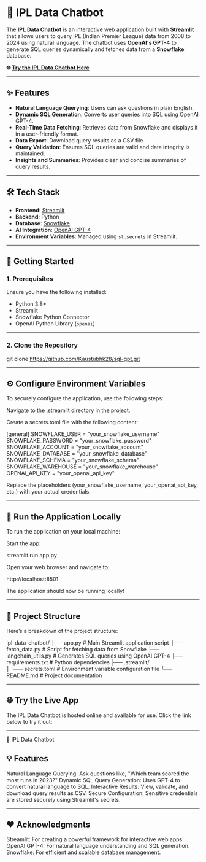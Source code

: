 # 🏏 IPL Data Chatbot

The **IPL Data Chatbot** is an interactive web application built with **Streamlit** that allows users to query IPL (Indian Premier League) data from 2008 to 2024 using natural language. The chatbot uses **OpenAI's GPT-4** to generate SQL queries dynamically and fetches data from a **Snowflake** database.

**🌐 [Try the IPL Data Chatbot Here](https://iplchatbot.streamlit.app/)**

---
## ✨ Features

- **Natural Language Querying**: Users can ask questions in plain English.
- **Dynamic SQL Generation**: Converts user queries into SQL using OpenAI GPT-4.
- **Real-Time Data Fetching**: Retrieves data from Snowflake and displays it in a user-friendly format.
- **Data Export**: Download query results as a CSV file.
- **Query Validation**: Ensures SQL queries are valid and data integrity is maintained.
- **Insights and Summaries**: Provides clear and concise summaries of query results.

---

## 🛠️ Tech Stack

- **Frontend**: [Streamlit](https://streamlit.io/)
- **Backend**: Python
- **Database**: [Snowflake](https://www.snowflake.com/)
- **AI Integration**: [OpenAI GPT-4](https://openai.com/)
- **Environment Variables**: Managed using `st.secrets` in Streamlit.

---

## 🚀 Getting Started

### 1. Prerequisites

Ensure you have the following installed:

- Python 3.8+
- Streamlit
- Snowflake Python Connector
- OpenAI Python Library (`openai`)
  
---
### 2. Clone the Repository

git clone https://github.com/Kaustubhk28/sql-gpt.git

---

## ⚙️ Configure Environment Variables
To securely configure the application, use the following steps:

Navigate to the .streamlit directory in the project.

Create a secrets.toml file with the following content:

[general]
SNOWFLAKE_USER = "your_snowflake_username"
SNOWFLAKE_PASSWORD = "your_snowflake_password"
SNOWFLAKE_ACCOUNT = "your_snowflake_account"
SNOWFLAKE_DATABASE = "your_snowflake_database"
SNOWFLAKE_SCHEMA = "your_snowflake_schema"
SNOWFLAKE_WAREHOUSE = "your_snowflake_warehouse"
OPENAI_API_KEY = "your_openai_api_key"

Replace the placeholders (your_snowflake_username, your_openai_api_key, etc.) with your actual credentials.

---

## 🚀 Run the Application Locally
To run the application on your local machine:

Start the app:

streamlit run app.py

Open your web browser and navigate to:

http://localhost:8501

The application should now be running locally!

---

## 📁 Project Structure
Here’s a breakdown of the project structure:

ipl-data-chatbot/
├── app.py                # Main Streamlit application script
├── fetch_data.py         # Script for fetching data from Snowflake
├── langchain_utils.py    # Generates SQL queries using OpenAI GPT-4
├── requirements.txt      # Python dependencies
├── .streamlit/           
│   └── secrets.toml      # Environment variable configuration file
└── README.md             # Project documentation

---

## 🌐 Try the Live App
The IPL Data Chatbot is hosted online and available for use. Click the link below to try it out:

---

🔗 IPL Data Chatbot

## 💡 Features
Natural Language Querying: Ask questions like, "Which team scored the most runs in 2023?"
Dynamic SQL Query Generation: Uses GPT-4 to convert natural language to SQL.
Interactive Results: View, validate, and download query results as CSV.
Secure Configuration: Sensitive credentials are stored securely using Streamlit's secrets.

---

## ❤️ Acknowledgments
Streamlit: For creating a powerful framework for interactive web apps.
OpenAI GPT-4: For natural language understanding and SQL generation.
Snowflake: For efficient and scalable database management.

